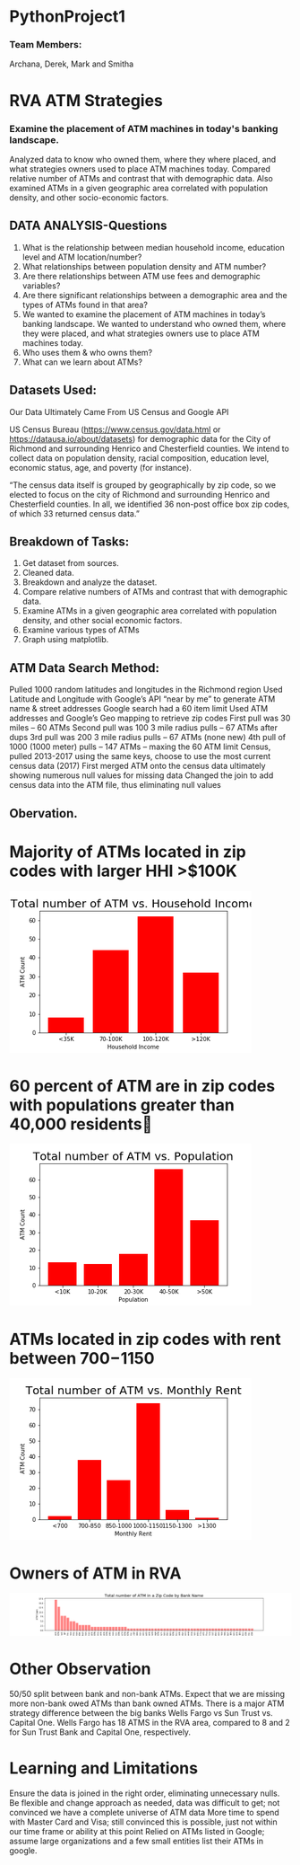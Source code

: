 # PythonProject1
### Team Members:
Archana, Derek, Mark and Smitha

# RVA ATM Strategies 
### Examine the placement of ATM machines in today's banking landscape. 
Analyzed data to know who owned them, where they where placed, and what strategies owners used to place ATM machines today. 
Compared relative number of ATMs and contrast that with demographic data. Also examined ATMs in a given geographic area correlated with population density, and other socio-economic factors.

## DATA ANALYSIS-Questions
1. What is the relationship between median household income, education level and ATM location/number?
2. What relationships between population density and ATM number?
3. Are there relationships between ATM use fees and demographic variables?
4. Are there significant relationships between a demographic area and the types of ATMs found in that area?
5. We wanted to examine the placement of ATM machines in today’s banking landscape.  We wanted to understand who owned them, where they were placed, and what strategies owners use to place ATM machines today.
6. Who uses them & who owns them?
7. What can we learn about ATMs?

## Datasets Used:
Our Data Ultimately Came From US Census and Google API

US Census Bureau (https://www.census.gov/data.html or https://datausa.io/about/datasets) for demographic data for the City of Richmond and surrounding Henrico and Chesterfield counties. We intend to collect data on population density, racial composition, education level, economic status, age, and poverty (for instance).

“The census data itself is grouped by geographically by zip code, so we elected to focus on the city of Richmond and surrounding Henrico and Chesterfield counties. In all, we identified 36 non-post office box zip codes, of which 33 returned census data.”

## Breakdown of Tasks:
1. Get dataset from sources.
2. Cleaned data.
3. Breakdown and analyze the dataset.
4. Compare relative numbers of ATMs and contrast that with demographic data. 
5. Examine ATMs in a given geographic area correlated with population density, and other social economic factors. 
6. Examine various types of ATMs
7. Graph using matplotlib.

## ATM Data Search Method:
Pulled 1000 random latitudes and longitudes in the Richmond region
Used Latitude and Longitude with Google’s API “near by me” to generate ATM name & street addresses
Google search had a 60 item limit
Used ATM addresses and Google’s Geo mapping to retrieve zip codes
First pull was 30 miles – 60 ATMs
Second pull was 100 3 mile radius pulls – 67 ATMs after dups
3rd pull was 200 3 mile radius pulls – 67 ATMs (none new)
4th pull of 1000 (1000 meter) pulls – 147 ATMs – maxing the 60 ATM limit
Census, pulled 2013-2017 using the same keys, choose to use the most current census data (2017)
First merged ATM onto the census data ultimately showing numerous null values for missing data
Changed the join to add census data into the ATM file, thus eliminating null values

## Obervation.

# Majority of ATMs located in zip codes with larger HHI >$100K
![GitHub Logo](/Bar_HHI_ATM.png)
# 60 percent of ATM are in zip codes with populations greater than 40,000 residents
![GitHub Logo](/Bar_Population_ATM.png)
# ATMs located in zip codes with rent between $700-$1150
![GitHub Logo](/Bar_Rent_ATM.png)
# Owners of ATM in RVA
![GitHub Logo](/Bar_long_ATM.png)

# Other Observation
50/50 split between bank and non-bank ATMs.  Expect that we are missing more non-bank owed ATMs than bank owned ATMs.
There is a major ATM strategy difference between the big banks Wells Fargo vs Sun Trust vs. Capital One.
Wells Fargo has 18 ATMS in the RVA area, compared to 8 and 2 for Sun Trust Bank and Capital One, respectively.

# Learning and Limitations
Ensure the data is joined in the right order, eliminating unnecessary nulls.
Be flexible and change approach as needed, data was difficult to get; not convinced we have a complete universe of ATM data
More time to spend with Master Card and Visa; still convinced this is possible, just not within our time frame or ability at this point
Relied on ATMs listed in Google;  assume large organizations and a few small entities list their ATMs in google. 

